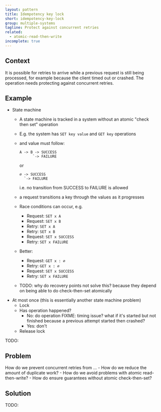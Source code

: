 ```yaml
---
layout: pattern
title: Idempotency key lock
short: idempotency-key-lock
group: multiple-systems
tagline: Protect against concurrent retries
related:
  - atomic-read-then-write
incomplete: true
---
```


## Context

It is possible for retries to arrive while a previous request is still being processed, for example because the client timed out or crashed. The operation needs protecting against concurrent retries.

## Example

- State machine
  - A state machine is tracked in a system without an atomic "check then set" operation
  - E.g. the system has `SET key value` and `GET key` operations
  - and value must follow:

    ```text
    A -> B -> SUCCESS
          `-> FAILURE
    ```

    or

    ```text
    ∅ -> SUCCESS
      `-> FAILURE
    ```

    i.e. no transition from SUCCESS to FAILURE is allowed

  - a request transitions a key through the values as it progresses
  - Race conditions can occur, e.g.
    - Request: `SET x A`
    - Request: `SET x B`
    - Retry: `SET x A`
    - Retry: `SET x B`
    - Request: `SET x SUCCESS`
    - Retry: `SET x FAILURE`
  - Better:
    - Request: `GET x : ∅`
    - Retry: `GET x : ∅`
    - Request: `SET x SUCCESS`
    - Retry: `SET x FAILURE`
  - TODO: why do recovery points not solve this? because they depend on being able to do check-then-set atomically
- At most once (this is essentially another state machine problem)
  - Lock
  - Has operation happened?
    - No: do operation FIXME: timing issue? what if it's started but not finished because a previous attempt started then crashed?
    - Yes: don't
  - Release lock

TODO:

## Problem

How do we prevent concurrent retries from …
    - How do we reduce the amount of duplicate work?
    - How do we avoid problems with atomic read-then-write?
    - How do ensure guarantees without atomic check-then-set?

## Solution

TODO:
